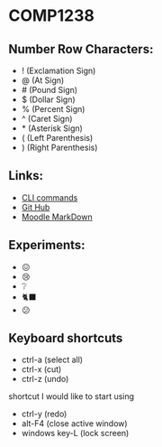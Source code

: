 # COMP1238

## Number Row Characters:

- ! (Exclamation Sign)
- @ (At Sign)
- \# (Pound Sign)
- $ (Dollar Sign)
- % (Percent Sign)
- ^ (Caret Sign)
- \* (Asterisk Sign)
- ( (Left Parenthesis)
- ) (Right Parenthesis)


## Links:

- [CLI commands](cli.md)
- [Git Hub](https://github.com)
- [Moodle MarkDown](https://docs.moodle.org/404/en/Markdown)

## Experiments:

- 😖
- 😢
- ❔
- 🐈‍⬛
- 😕

## Keyboard shortcuts
- ctrl-a (select all)
- ctrl-x (cut)
- ctrl-z (undo)

shortcut I would like to start using
- ctrl-y (redo)
- alt-F4 (close active window)
- windows key-L (lock screen)
